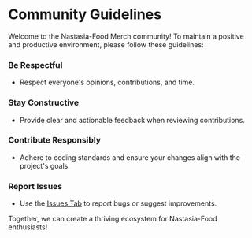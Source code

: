 # Community Guidelines

Welcome to the Nastasia-Food Merch community! To maintain a positive and productive environment, please follow these guidelines:

### Be Respectful
- Respect everyone's opinions, contributions, and time.

### Stay Constructive
- Provide clear and actionable feedback when reviewing contributions.

### Contribute Responsibly
- Adhere to coding standards and ensure your changes align with the project's goals.

### Report Issues
- Use the [Issues Tab](https://github.com/Nastasia-Food/Merch/issues) to report bugs or suggest improvements.

Together, we can create a thriving ecosystem for Nastasia-Food enthusiasts!